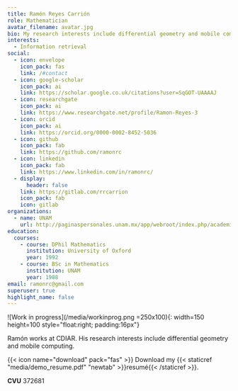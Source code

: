 ```yaml
---
title: Ramón Reyes Carrión
role: Mathematician
avatar_filename: avatar.jpg
bio: My research interests include differential geometry and mobile computing.
interests:
  - Information retrieval
social:
  - icon: envelope
    icon_pack: fas
    link: /#contact
  - icon: google-scholar
    icon_pack: ai
    link: https://scholar.google.co.uk/citations?user=SqGOT-UAAAAJ
  - icon: researchgate
    icon_pack: ai
    link: https://www.researchgate.net/profile/Ramon-Reyes-3
  - icon: orcid
    icon_pack: ai
    link: https://orcid.org/0000-0002-8452-5036
  - icon: github
    icon_pack: fab
    link: https://github.com/ramonrc
  - icon: linkedin
    icon_pack: fab
    link: https://www.linkedin.com/in/ramonrc/
  - display:
      header: false
    link: https://gitlab.com/rrcarrion
    icon_pack: fab
    icon: gitlab
organizations:
  - name: UNAM
    url: http://paginaspersonales.unam.mx/app/webroot/index.php/academicos/datosContacto/alias:ramonreyescarrion
education:
  courses:
    - course: DPhil Mathematics
      institution: University of Oxford
      year: 1992
    - course: BSc in Mathematics
      institution: UNAM
      year: 1988
email: ramonrc@gmail.com
superuser: true
highlight_name: false
---
```

![Work in progress](/media/workinprog.png =250x100){: width=150 height=100 style="float:right; padding:16px"}

Ramón works at CDIAR. His research interests include differential geometry and mobile computing.

{{< icon name="download" pack="fas" >}} Download my {{< staticref "media/demo_resume.pdf" "newtab" >}}resumé{{< /staticref >}}.

__CVU__ 372681
